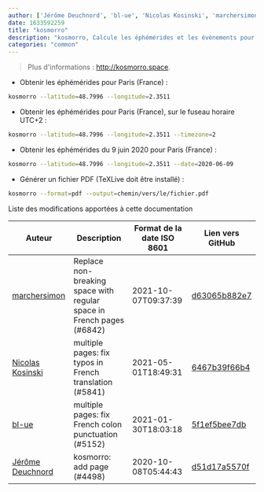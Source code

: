 ```yaml
---
author: ['Jérôme Deuchnord', 'bl-ue', 'Nicolas Kosinski', 'marchersimon']
date: 1633592259
title: "kosmorro"
description: "kosmorro, Calcule les éphémérides et les évènements pour une date donnée, à un emplacement donné sur Terre."
categories: "common"
---
```

> Plus d'informations : <http://kosmorro.space>.

- Obtenir les éphémérides pour Paris (France) :

```bash
kosmorro --latitude=48.7996 --longitude=2.3511
```

- Obtenir les éphémérides pour Paris (France), sur le fuseau horaire UTC+2 :

```bash
kosmorro --latitude=48.7996 --longitude=2.3511 --timezone=2
```

- Obtenir les éphémérides du 9 juin 2020 pour Paris (France) :

```bash
kosmorro --latitude=48.7996 --longitude=2.3511 --date=2020-06-09
```

- Générer un fichier PDF (TeXLive doit être installé) :

```bash
kosmorro --format=pdf --output=chemin/vers/le/fichier.pdf
```
Liste des modifications apportées à cette documentation


Auteur | Description | Format de la date ISO 8601 | Lien vers GitHub
------|-----|-----|-----
[marchersimon](mailto:50295997+marchersimon@users.noreply.github.com) | Replace non-breaking space with regular space in French pages (#6842) | 2021-10-07T09:37:39 | [d63065b882e7](https://github.com/tldr-pages/tldr/commit/d63065b882e77c3d3361e76cfa7f28bf5415832e)
[Nicolas Kosinski](mailto:nicokosi@yahoo.com) | multiple pages: fix typos in French translation (#5841) | 2021-05-01T18:49:31 | [6467b39f66b4](https://github.com/tldr-pages/tldr/commit/6467b39f66b40110a64d13af20f1a7ab27380fa9)
[bl-ue](mailto:54780737+bl-ue@users.noreply.github.com) | multiple pages: fix French colon punctuation (#5152) | 2021-01-30T18:03:18 | [5f1ef5bee7db](https://github.com/tldr-pages/tldr/commit/5f1ef5bee7dba1b2749d25e4d0a7be22c89cf8b4)
[Jérôme Deuchnord](mailto:Deuchnord@users.noreply.github.com) | kosmorro: add page (#4498) | 2020-10-08T05:44:43 | [d51d17a5570f](https://github.com/tldr-pages/tldr/commit/d51d17a5570feee4cb785467384a0c5f9ddea5cd)

